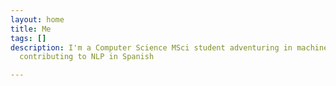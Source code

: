 ```yaml
---
layout: home
title: Me
tags: []
description: I'm a Computer Science MSci student adventuring in machine learning and
  contributing to NLP in Spanish

---
```

